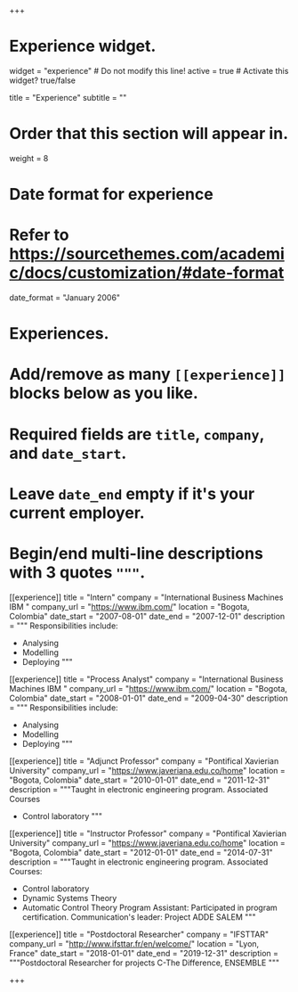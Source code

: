 +++
# Experience widget.
widget = "experience"  # Do not modify this line!
active = true  # Activate this widget? true/false

title = "Experience"
subtitle = ""

# Order that this section will appear in.
weight = 8

# Date format for experience
#   Refer to https://sourcethemes.com/academic/docs/customization/#date-format
date_format = "January 2006"

# Experiences.
#   Add/remove as many `[[experience]]` blocks below as you like.
#   Required fields are `title`, `company`, and `date_start`.
#   Leave `date_end` empty if it's your current employer.
#   Begin/end multi-line descriptions with 3 quotes `"""`.

[[experience]]
  title = "Intern"
  company = "International Business Machines IBM "
  company_url = "https://www.ibm.com/"
  location = "Bogota, Colombia"
  date_start = "2007-08-01"
  date_end = "2007-12-01"
  description = """
  Responsibilities include:
  
  * Analysing
  * Modelling
  * Deploying
  """


[[experience]]
  title = "Process Analyst"
  company = "International Business Machines IBM "
  company_url = "https://www.ibm.com/"
  location = "Bogota, Colombia"
  date_start = "2008-01-01"
  date_end = "2009-04-30"
  description = """
  Responsibilities include:
  
  * Analysing
  * Modelling
  * Deploying
  """

[[experience]]
  title = "Adjunct Professor"
  company = "Pontifical Xavierian University"
  company_url = "https://www.javeriana.edu.co/home"
  location = "Bogota, Colombia"
  date_start = "2010-01-01"
  date_end = "2011-12-31"
  description = """Taught in electronic engineering program. Associated Courses
  * Control laboratory 
  """

[[experience]]
  title = "Instructor Professor"
  company = "Pontifical Xavierian University"
  company_url = "https://www.javeriana.edu.co/home"
  location = "Bogota, Colombia"
  date_start = "2012-01-01"
  date_end = "2014-07-31"
  description = """Taught in electronic engineering program. Associated Courses:
  * Control laboratory 
  * Dynamic Systems Theory
  * Automatic Control Theory
  Program Assistant: Participated in program certification. 
  Communication's leader: Project ADDE SALEM
  """
  
[[experience]]
  title = "Postdoctoral Researcher"
  company = "IFSTTAR"
  company_url = "http://www.ifsttar.fr/en/welcome/"
  location = "Lyon, France"
  date_start = "2018-01-01"
  date_end = "2019-12-31"
  description = """Postdoctoral Researcher for projects C-The Difference, ENSEMBLE
  """

+++
